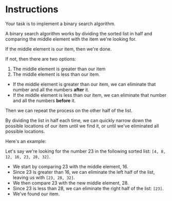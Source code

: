 # Instructions

Your task is to implement a binary search algorithm.

A binary search algorithm works by dividing the sorted list in half and comparing the middle element with the item we're looking for.

If the middle element is our item, then we're done.

If not, then there are two options:
1. The middle element is greater than our item
2. The middle element is less than our item.

- If the middle element is greater than our item, we can eliminate that number and all the numbers **after** it.
- If the middle element is less than our item, we can eliminate that number and all the numbers **before** it.

Then we can repeat the process on the other half of the list.

By dividing the list in half each time, we can quickly narrow down the possible locations of our item until we find it, or until we've eliminated all possible locations.

Here's an example:

Let's say we're looking for the number 23 in the following sorted list: `[4, 8, 12, 16, 23, 28, 32]`.

- We start by comparing 23 with the middle element, 16.
- Since 23 is greater than 16, we can eliminate the left half of the list, leaving us with `[23, 28, 32]`.
- We then compare 23 with the new middle element, 28.
- Since 23 is less than 28, we can eliminate the right half of the list: `[23]`.
- We've found our item.
